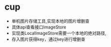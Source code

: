# cup

- 单机图片存储工具,实现本地的图片增删查
- 具体api查看接口ImageStore
- 实现类LocalImageStore需要一个本地的绝对路径,
- 存入图片获得key，通过key进行增删查

